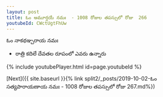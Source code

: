 ```yaml
---
layout: post
title: ఓం అమూర్తయే నమః  - 1008 రోజుల తపస్సులో రోజు  266
youtubeId: CWctUgtFhUw
---
```

 
 
 ఓం నాకథఞ్చరాయ నమః  
 
 -  రాత్రి కదిలే దేవతల రూపంలో ఎవరు ఉన్నారు 
 
  
 
  
 
 
 
 
 
 


{% include youtubePlayer.html id=page.youtubeId %}
 
[Next]({{ site.baseurl }}{% link  split2/_posts/2019-10-02-ఓం సత్యపారాయణాయ నమః  - 1008 రోజుల తపస్సులో రోజు  267.md%})
 
